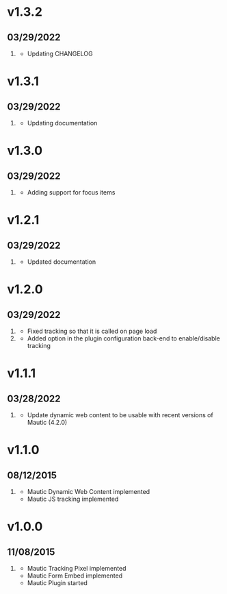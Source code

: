 # v1.3.2
## 03/29/2022

1. [](#bugfix)
    * Updating CHANGELOG

# v1.3.1
## 03/29/2022

1. [](#bugfix)
    * Updating documentation

# v1.3.0
## 03/29/2022

1. [](#new)
    * Adding support for focus items

# v1.2.1
## 03/29/2022

1. [](#bugfix)
    * Updated documentation

# v1.2.0
## 03/29/2022

1. [](#bugfix)
    * Fixed tracking so that it is called on page load
2. [](#new)
    * Added option in the plugin configuration back-end to enable/disable
      tracking

# v1.1.1
## 03/28/2022

1. [](#bugfix)
    * Update dynamic web content to be usable with recent versions of Mautic (4.2.0)
# v1.1.0
## 08/12/2015

1. [](#new)
    * Mautic Dynamic Web Content implemented
    * Mautic JS tracking implemented

# v1.0.0
## 11/08/2015

1. [](#new)
    * Mautic Tracking Pixel implemented
    * Mautic Form Embed implemented
    * Mautic Plugin started
